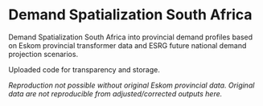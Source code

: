 # Demand Spatialization South Africa
 Demand Spatialization South Africa into provincial demand profiles based on Eskom provincial transformer data and ESRG future national demand projection scenarios.

Uploaded code for transparency and storage.

*Reproduction not possible without original Eskom provincial data. Original data are not reproducible from adjusted/corrected outputs here.*
